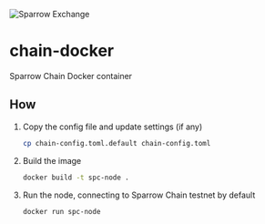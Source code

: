 ![Sparrow Exchange](https://www.sparrowexchange.com/img/logo.png)

# chain-docker

Sparrow Chain Docker container

## How

1. Copy the config file and update settings (if any)

    ```bash
    cp chain-config.toml.default chain-config.toml
    ```

1. Build the image

    ```bash
    docker build -t spc-node .
    ```

1. Run the node, connecting to Sparrow Chain testnet by default

    ```bash
    docker run spc-node
    ```
